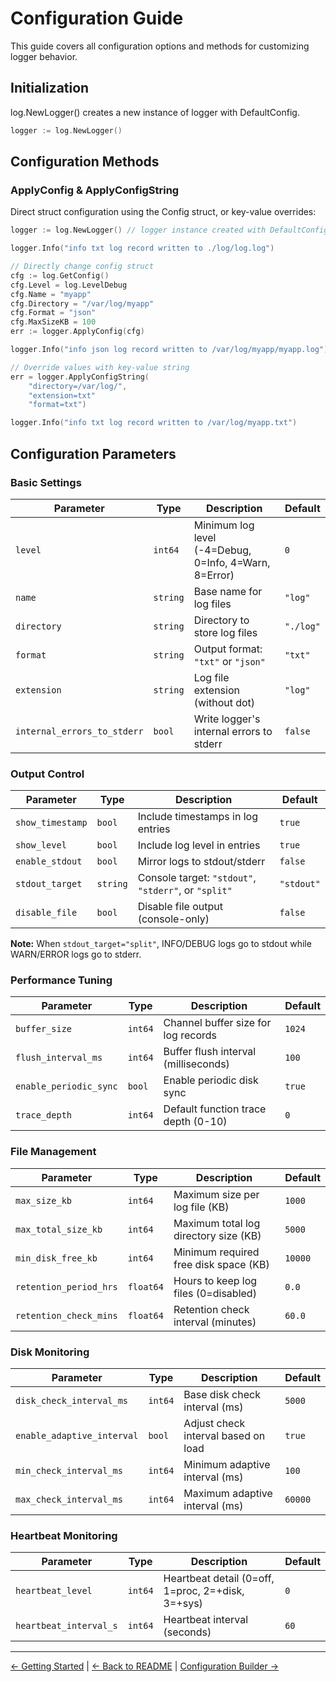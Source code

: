 # Configuration Guide

This guide covers all configuration options and methods for customizing logger behavior.

## Initialization

log.NewLogger() creates a new instance of logger with DefaultConfig.

```go
logger := log.NewLogger()
```

## Configuration Methods

### ApplyConfig & ApplyConfigString

Direct struct configuration using the Config struct, or key-value overrides:

```go
logger := log.NewLogger() // logger instance created with DefaultConfig (using default values)

logger.Info("info txt log record written to ./log/log.log")

// Directly change config struct
cfg := log.GetConfig()
cfg.Level = log.LevelDebug
cfg.Name = "myapp"
cfg.Directory = "/var/log/myapp"
cfg.Format = "json"
cfg.MaxSizeKB = 100
err := logger.ApplyConfig(cfg)

logger.Info("info json log record written to /var/log/myapp/myapp.log")

// Override values with key-value string
err = logger.ApplyConfigString(
    "directory=/var/log/",
	"extension=txt"
    "format=txt")

logger.Info("info txt log record written to /var/log/myapp.txt")
```

## Configuration Parameters

### Basic Settings

| Parameter | Type | Description | Default    |
|-----------|------|-------------|------------|
| `level` | `int64` | Minimum log level (-4=Debug, 0=Info, 4=Warn, 8=Error) | `0` |
| `name` | `string` | Base name for log files | `"log"`    |
| `directory` | `string` | Directory to store log files | `"./log"` |
| `format` | `string` | Output format: `"txt"` or `"json"` | `"txt"` |
| `extension` | `string` | Log file extension (without dot) | `"log"` |
| `internal_errors_to_stderr` | `bool` | Write logger's internal errors to stderr | `false` |

### Output Control

| Parameter | Type | Description | Default |
|-----------|------|-------------|---------|
| `show_timestamp` | `bool` | Include timestamps in log entries | `true` |
| `show_level` | `bool` | Include log level in entries | `true` |
| `enable_stdout` | `bool` | Mirror logs to stdout/stderr | `false` |
| `stdout_target` | `string` | Console target: `"stdout"`, `"stderr"`, or `"split"` | `"stdout"` |
| `disable_file` | `bool` | Disable file output (console-only) | `false` |

**Note:** When `stdout_target="split"`, INFO/DEBUG logs go to stdout while WARN/ERROR logs go to stderr.

### Performance Tuning

| Parameter | Type | Description | Default |
|-----------|------|-------------|---------|
| `buffer_size` | `int64` | Channel buffer size for log records | `1024` |
| `flush_interval_ms` | `int64` | Buffer flush interval (milliseconds) | `100` |
| `enable_periodic_sync` | `bool` | Enable periodic disk sync | `true` |
| `trace_depth` | `int64` | Default function trace depth (0-10) | `0` |

### File Management

| Parameter | Type | Description | Default |
|-----------|------|-------------|--------|
| `max_size_kb` | `int64` | Maximum size per log file (KB) | `1000` |
| `max_total_size_kb` | `int64` | Maximum total log directory size (KB) | `5000` |
| `min_disk_free_kb` | `int64` | Minimum required free disk space (KB) | `10000` |
| `retention_period_hrs` | `float64` | Hours to keep log files (0=disabled) | `0.0`  |
| `retention_check_mins` | `float64` | Retention check interval (minutes) | `60.0` |

### Disk Monitoring

| Parameter | Type | Description | Default |
|-----------|------|-------------|---------|
| `disk_check_interval_ms` | `int64` | Base disk check interval (ms) | `5000` |
| `enable_adaptive_interval` | `bool` | Adjust check interval based on load | `true` |
| `min_check_interval_ms` | `int64` | Minimum adaptive interval (ms) | `100` |
| `max_check_interval_ms` | `int64` | Maximum adaptive interval (ms) | `60000` |

### Heartbeat Monitoring

| Parameter | Type | Description | Default |
|-----------|------|-------------|---------|
| `heartbeat_level` | `int64` | Heartbeat detail (0=off, 1=proc, 2=+disk, 3=+sys) | `0` |
| `heartbeat_interval_s` | `int64` | Heartbeat interval (seconds) | `60` |

---

[← Getting Started](getting-started.md) | [← Back to README](../README.md) | [Configuration Builder →](config-builder.md)